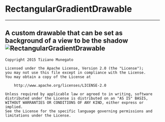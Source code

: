 # RectangularGradientDrawable
-------
A custom drawable that can be set as background of a view to be the shadow
![RectangularGradientDrawable](https://github.com/Numez/RectangularGradientDrawable/img.jpg)
-------
    Copyright 2015 Tiziano Munegato
    
    Licensed under the Apache License, Version 2.0 (the "License");
    you may not use this file except in compliance with the License.
    You may obtain a copy of the License at
    
        http://www.apache.org/licenses/LICENSE-2.0
    
    Unless required by applicable law or agreed to in writing, software
    distributed under the License is distributed on an "AS IS" BASIS,
    WITHOUT WARRANTIES OR CONDITIONS OF ANY KIND, either express or implied.
    See the License for the specific language governing permissions and
    limitations under the License.
